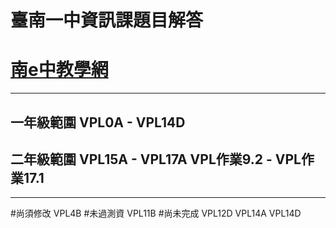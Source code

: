 # 臺南一中資訊課題目解答
# [南e中教學網](https://moodle.tnfsh.tn.edu.tw/)
---
## 一年級範圍 VPL0A - VPL14D
## 二年級範圍 VPL15A - VPL17A VPL作業9.2 - VPL作業17.1
---
#尚須修改
VPL4B
#未過測資
VPL11B
#尚未完成
VPL12D
VPL14A
VPL14D
